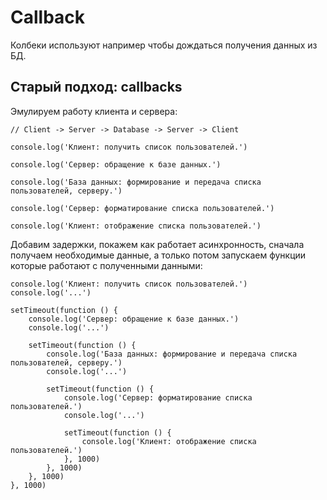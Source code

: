 # Callback

Колбеки используют например чтобы дождаться получения данных из БД.

## Старый подход: callbacks
Эмулируем работу клиента и сервера:
    
    // Client -> Server -> Database -> Server -> Client

    console.log('Клиент: получить список пользователей.')

    console.log('Сервер: обращение к базе данных.')

    console.log('База данных: формирование и передача списка пользователей, серверу.')

    console.log('Сервер: форматирование списка пользователей.')

    console.log('Клиент: отображение списка пользователей.')

Добавим задержки, покажем как работает асинхронность, сначала получаем необходимые данные, а только потом запускаем функции которые работают с полученными данными:

    console.log('Клиент: получить список пользователей.')
    console.log('...')

    setTimeout(function () {
        console.log('Сервер: обращение к базе данных.')
        console.log('...')

        setTimeout(function () {
            console.log('База данных: формирование и передача списка пользователей, серверу.')
            console.log('...')

            setTimeout(function () {
                console.log('Сервер: форматирование списка пользователей.')
                console.log('...')

                setTimeout(function () {
                    console.log('Клиент: отображение списка пользователей.')
                }, 1000)
            }, 1000)
        }, 1000)
    }, 1000)
